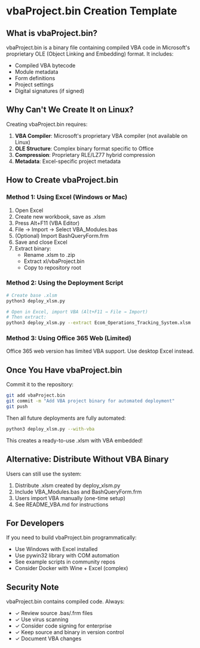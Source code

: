 # vbaProject.bin Creation Template

## What is vbaProject.bin?

vbaProject.bin is a binary file containing compiled VBA code in Microsoft's 
proprietary OLE (Object Linking and Embedding) format. It includes:

- Compiled VBA bytecode
- Module metadata
- Form definitions  
- Project settings
- Digital signatures (if signed)

## Why Can't We Create It on Linux?

Creating vbaProject.bin requires:

1. **VBA Compiler**: Microsoft's proprietary VBA compiler (not available on Linux)
2. **OLE Structure**: Complex binary format specific to Office
3. **Compression**: Proprietary RLE/LZ77 hybrid compression
4. **Metadata**: Excel-specific project metadata

## How to Create vbaProject.bin

### Method 1: Using Excel (Windows or Mac)

1. Open Excel
2. Create new workbook, save as .xlsm
3. Press Alt+F11 (VBA Editor)
4. File → Import → Select VBA_Modules.bas
5. (Optional) Import BashQueryForm.frm
6. Save and close Excel
7. Extract binary:
   - Rename .xlsm to .zip
   - Extract xl/vbaProject.bin
   - Copy to repository root

### Method 2: Using the Deployment Script

```bash
# Create base .xlsm
python3 deploy_xlsm.py

# Open in Excel, import VBA (Alt+F11 → File → Import)
# Then extract:
python3 deploy_xlsm.py --extract Ecom_Operations_Tracking_System.xlsm
```

### Method 3: Using Office 365 Web (Limited)

Office 365 web version has limited VBA support. Use desktop Excel instead.

## Once You Have vbaProject.bin

Commit it to the repository:

```bash
git add vbaProject.bin
git commit -m "Add VBA project binary for automated deployment"
git push
```

Then all future deployments are fully automated:

```bash
python3 deploy_xlsm.py --with-vba
```

This creates a ready-to-use .xlsm with VBA embedded!

## Alternative: Distribute Without VBA Binary

Users can still use the system:

1. Distribute .xlsm created by deploy_xlsm.py
2. Include VBA_Modules.bas and BashQueryForm.frm
3. Users import VBA manually (one-time setup)
4. See README_VBA.md for instructions

## For Developers

If you need to build vbaProject.bin programmatically:

- Use Windows with Excel installed
- Use pywin32 library with COM automation
- See example scripts in community repos
- Consider Docker with Wine + Excel (complex)

## Security Note

vbaProject.bin contains compiled code. Always:

- ✓ Review source .bas/.frm files
- ✓ Use virus scanning
- ✓ Consider code signing for enterprise
- ✓ Keep source and binary in version control
- ✓ Document VBA changes

